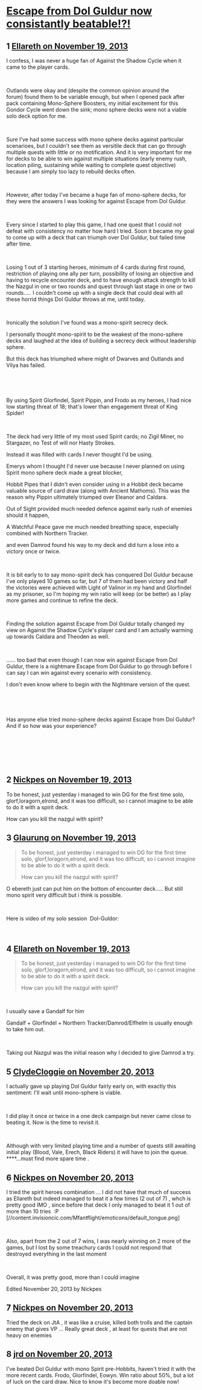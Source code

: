 # [Escape from Dol Guldur now consistantly beatable!?!](https://community.fantasyflightgames.com/topic/93732-escape-from-dol-guldur-now-consistantly-beatable/)

## 1 [Ellareth on November 19, 2013](https://community.fantasyflightgames.com/topic/93732-escape-from-dol-guldur-now-consistantly-beatable/?do=findComment&comment=911766)

I confess, I was never a huge fan of Against the Shadow Cycle when it came to the player cards.

 

Outlands were okay and (despite the common opinion around the forum) found them to be variable enough, but when I opened pack after pack containing Mono-Sphere Boosters, my initial excitement for this Gondor Cycle went down the sink; mono sphere decks were not a viable solo deck option for me.

 

Sure I've had some success with mono sphere decks against particular scenarioes, but I couldn't see them as versitile deck that can go through multiple quests with little or no motification. And it is very important for me for decks to be able to win against multiple situations (early enemy rush, location piling, sustaining while waiting to complete quest objective) because I am simply too lazy to rebuild decks often.

 

However, after today I've became a huge fan of mono-sphere decks, for they were the answers I was looking for against Escape from Dol Guldur.

 

Every since I started to play this game, I had one quest that I could not defeat with consistency no matter how hard I tried. Soon it became my goal to come up with a deck that can triumph over Dol Guldur, but failed time after time.

 

Losing 1 out of 3 starting heroes, minimum of 4 cards during first round, restriction of playing one ally per turn, possibility of losing an objective and having to recycle encounter deck, and to have enough attack strength to kill the Nazgul in one or two rounds and quest through last stage in one or two rounds..... I couldn't come up with a single deck that could deal with all these horrid things Dol Guldur throws at me, until today.

 

Ironically the solution I've found was a mono-spirit secrecy deck.

I personally thought mono-spirit to be the weakest of the mono-sphere decks and laughed at the idea of building a secrecy deck without leadership sphere.

But this deck has triumphed where might of Dwarves and Outlands and Vilya has failed.

 

 

By using Spirit Glorfindel, Spirit Pippin, and Frodo as my heroes, I had nice low starting threat of 18; that's lower than engagement threat of King Spider!

 

The deck had very little of my most used Spirit cards; no Zigil Miner, no Stargazer, no Test of will nor Hasty Strokes.

Instead it was filled with cards I never thought I'd be using.

Emerys whom I thought I'd never use because I never planned on using Spirit mono sphere deck made a great blocker,

Hobbit Pipes that I didn't even consider using in a Hobbit deck became valuable source of card draw (along with Ancient Mathoms). This was the reason why Pippin ultimately triumped over Eleanor and Caldara.

Out of Sight provided much needed defence against early rush of enemies should it happen,

A Watchful Peace gave me much needed breathing space, especially combined with Northern Tracker.

and even Damrod found his way to my deck and did turn a lose into a victory once or twice.

 

It is bit early to to say mono-spirit deck has conquered Dol Guldur because I've only played 10 games so far, but 7 of them had been victory and half the victories were achieved with Light of Valinor in my hand and Glorfindel as my prisoner, so I'm hoping my win ratio will keep (or be better) as I play more games and continue to refine the deck.

 

Finding the solution against Escape from Dol Guldur totally changed my view on Against the Shadow Cycle's player card and I am actually warming up towards Caldara and Theoden as well.

 

...... too bad that even though I can now win against Escape from Dol Guldur, there is a nightmare Escape from Dol Guldur to go through before I can say I can win against every scenario with consistency.

I don't even know where to begin with the Nightmare version of the quest.

 

 

Has anyone else tried mono-sphere decks against Escape from Dol Guldur? And if so how was your experience?

 

 

 

## 2 [Nickpes on November 19, 2013](https://community.fantasyflightgames.com/topic/93732-escape-from-dol-guldur-now-consistantly-beatable/?do=findComment&comment=911798)

To be honest, just yesterday i managed to win DG for the first time solo, glorf,loragorn,elrond, and it was too difficult, so i cannot imagine to be able to do it with a spirit deck.

How can you kill the nazgul with spirit?

## 3 [Glaurung on November 19, 2013](https://community.fantasyflightgames.com/topic/93732-escape-from-dol-guldur-now-consistantly-beatable/?do=findComment&comment=911806)

> To be honest, just yesterday i managed to win DG for the first time solo, glorf,loragorn,elrond, and it was too difficult, so i cannot imagine to be able to do it with a spirit deck.
> 
> How can you kill the nazgul with spirit?

O ebereth just can put him on the bottom of encounter deck….. But still mono spirit very difficult but i think is possible.

 

Here is video of my solo session  Dol-Guldor:

 





## 4 [Ellareth on November 19, 2013](https://community.fantasyflightgames.com/topic/93732-escape-from-dol-guldur-now-consistantly-beatable/?do=findComment&comment=911808)

> To be honest, just yesterday i managed to win DG for the first time solo, glorf,loragorn,elrond, and it was too difficult, so i cannot imagine to be able to do it with a spirit deck.
> 
> How can you kill the nazgul with spirit?

 

I usually save a Gandalf for him

Gandalf + Glorfindel + Northern Tracker/Damrod/Elfhelm is usually enough to take him out.

 

Taking out Nazgul was the initial reason why I decided to give Damrod a try.

## 5 [ClydeCloggie on November 20, 2013](https://community.fantasyflightgames.com/topic/93732-escape-from-dol-guldur-now-consistantly-beatable/?do=findComment&comment=912892)

I actually gave up playing Dol Guldur fairly early on, with exactly this sentiment: I'll wait until mono-sphere is viable.

 

I did play it once or twice in a one deck campaign but never came close to beating it. Now is the time to revisit it.

 

Although with very limited playing time and a number of quests still awaiting initial play (Blood, Vale, Erech, Black Riders) it will have to join the queue. ****...must find more spare time <wishful thinking>.

## 6 [Nickpes on November 20, 2013](https://community.fantasyflightgames.com/topic/93732-escape-from-dol-guldur-now-consistantly-beatable/?do=findComment&comment=912922)

I tried the spirit heroes combination ... I did not have that much of success as Ellareth but indeed managed to beat it a few times (2 out of 7) , whch is pretty good IMO , since before that deck I only managed to beat it 1 out of more than 10 tries  :P [//content.invisioncic.com/Mfantflight/emoticons/default_tongue.png]

 

Also, apart from the 2 out of 7 wins, I was nearly winning on 2 more of the games, but I lost by some treachury cards I could not respond that destroyed everything in the last moment

 

Overall, it was pretty good, more than I could imagine

Edited November 20, 2013 by Nickpes

## 7 [Nickpes on November 20, 2013](https://community.fantasyflightgames.com/topic/93732-escape-from-dol-guldur-now-consistantly-beatable/?do=findComment&comment=913202)

Tried the deck on JtA , it was like a cruise, killed both trolls and the captain enemy that gives VP ... Really great deck , at least for quests that are not heavy on enemies

## 8 [jrd on November 20, 2013](https://community.fantasyflightgames.com/topic/93732-escape-from-dol-guldur-now-consistantly-beatable/?do=findComment&comment=913353)

I've beated Dol Guldur with mono Spirit pre-Hobbits, haven't tried it with the more recent cards. Frodo, Glorfindel, Eowyn. Win ratio about 50%, but a lot of luck on the card draw. Nice to know it's become more doable now!

